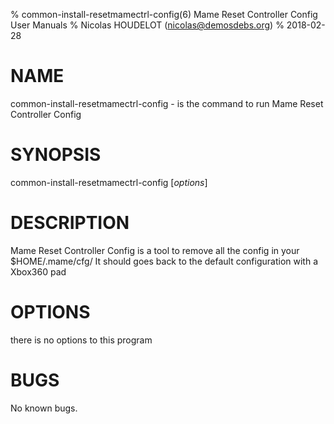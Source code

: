 % common-install-resetmamectrl-config(6) Mame Reset Controller Config User Manuals
% Nicolas HOUDELOT (nicolas@demosdebs.org)
% 2018-02-28

# NAME
common-install-resetmamectrl-config - is the command to run Mame Reset Controller Config

# SYNOPSIS
common-install-resetmamectrl-config [*options*]

# DESCRIPTION
Mame Reset Controller Config is a tool to remove all the config in your $HOME/.mame/cfg/
It should goes back to the default configuration with a Xbox360 pad

# OPTIONS
there is no options to this program

# BUGS
No known bugs.
